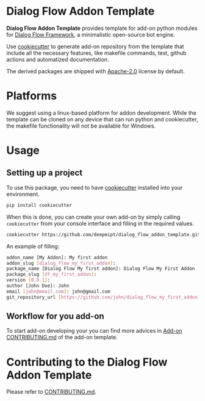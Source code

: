 
# Dialog Flow Addon Template

**Dialog Flow Addon Template** provides template for add-on python modules for [Dialog Flow Framework](https://github.com/deepmipt/dialog_flow_framework), a minimalistic open-source bot engine.


Use [cookiecutter](https://github.com/cookiecutter/cookiecutter) to generate add-on repository from the template that include all the necessary features, like makefile commands, test, github actions and automatized documentation. 

The derived packages are shipped with [Apache-2.0](LICENSE) license by default.

# Platforms

We suggest using a linux-based platform for addon development. While the template can be cloned on any device that can run python and cookiecutter, the makefile functionality will not be available for Windows.

# Usage

## Setting up a project

To use this package, you need to have [cookiecutter](https://github.com/cookiecutter/cookiecutter) installed into your environment.

```bash
pip install cookiecutter
```

When this is done, you can create your own add-on by simply calling `cookiecutter` from your console interface and filling in the required values.

```bash
cookiecutter https://github.com/deepmipt/dialog_flow_addon_template.git
```
An example of filling:
```bash
addon_name [My Addon]: My first addon
addon_slug [dialog_flow_my_first_addon]: 
package_name [Dialog Flow My first addon]: Dialog Flow My First Addon
package_slug [df_my_first_addon]: 
version [0.0.1]: 
author [John Doe]: John
email [john@email.com]: john@gmail.com
git_repository_url [https://github.com/john/dialog_flow_my_first_addon]: 

```


## Workflow for you add-on
To start add-on developing your you can find more advices in [Add-on CONTRIBUTING.md]({{cookiecutter.addon_slug}}/CONTRIBUTING.md) of the add-on template.

# Contributing to the Dialog Flow Addon Template

Please refer to [CONTRIBUTING.md](CONTRIBUTING.md).


